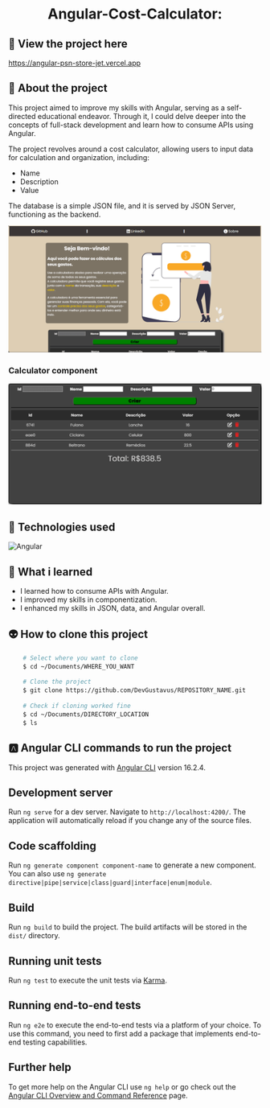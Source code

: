<h1 align="center">Angular-Cost-Calculator:</h1>

## 📲 View the project here
<a href="https://angular-psn-store-jet.vercel.app">https://angular-psn-store-jet.vercel.app</a>

## 📖 About the project
This project aimed to improve my skills with Angular, serving as a self-directed educational endeavor. Through it, I could delve deeper into the concepts of full-stack development and learn how to consume APIs using Angular.

The project revolves around a cost calculator, allowing users to input data for calculation and organization, including:
- Name
- Description
- Value

The database is a simple JSON file, and it is served by JSON Server, functioning as the backend.

<img src="Doc/README_assets/mainPg.png">

### Calculator component
<img src="Doc/README_assets/calculator.png">

## 🦾 Technologies used
<div style="display: flex;">
  
<img alt="Angular" src="https://img.shields.io/badge/Angular-DD0031?style=for-the-badge&logo=angular&logoColor=white">

</div>

## 🤔 What i learned
- I learned how to consume APIs with Angular.
- I improved my skills in componentization.
- I enhanced my skills in JSON, data, and Angular overall.

## 👽 How to clone this project

````bash
    # Select where you want to clone
    $ cd ~/Documents/WHERE_YOU_WANT
````

````bash
    # Clone the project
    $ git clone https://github.com/DevGustavus/REPOSITORY_NAME.git
````

````bash
    # Check if cloning worked fine
    $ cd ~/Documents/DIRECTORY_LOCATION
    $ ls
````

## 🅰️ Angular CLI commands to run the project

This project was generated with [Angular CLI](https://github.com/angular/angular-cli) version 16.2.4.

## Development server

Run `ng serve` for a dev server. Navigate to `http://localhost:4200/`. The application will automatically reload if you change any of the source files.

## Code scaffolding

Run `ng generate component component-name` to generate a new component. You can also use `ng generate directive|pipe|service|class|guard|interface|enum|module`.

## Build

Run `ng build` to build the project. The build artifacts will be stored in the `dist/` directory.

## Running unit tests

Run `ng test` to execute the unit tests via [Karma](https://karma-runner.github.io).

## Running end-to-end tests

Run `ng e2e` to execute the end-to-end tests via a platform of your choice. To use this command, you need to first add a package that implements end-to-end testing capabilities.

## Further help

To get more help on the Angular CLI use `ng help` or go check out the [Angular CLI Overview and Command Reference](https://angular.io/cli) page.
